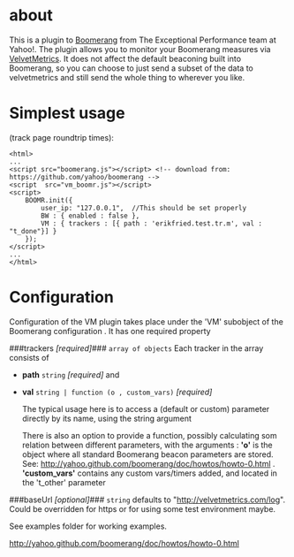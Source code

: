 # about #
This is a plugin to [Boomerang](http://yahoo.github.com/boomerang/doc/) from The Exceptional Performance team at Yahoo!.
The plugin allows you to monitor your Boomerang measures via [VelvetMetrics](http://www.velvetmetrics.com/).
It does not affect the default beaconing built into Boomerang,
so you can choose to just send a subset of the data to velvetmetrics and still send the whole thing to wherever you like.

# Simplest usage #
(track page roundtrip times):

  <!DOCTYPE html>
    <html>
    ...
    <script src="boomerang.js"></script> <!-- download from:  https://github.com/yahoo/boomerang -->
    <script  src="vm_boomr.js"></script>
    <script>
        BOOMR.init({
            user_ip: "127.0.0.1",  //This should be set properly
            BW : { enabled : false },
            VM : { trackers : [{ path : 'erikfried.test.tr.m', val : "t_done"}] }
        });
    </script>
    ...
    </html>
# Configuration #
Configuration of the VM plugin takes place under the 'VM' subobject of the Boomerang configuration . It has one required property

###trackers _\[required\]_###
`array of objects`
Each tracker in the array consists of

+ **path** `string` _\[required\]_ and
+ **val** `string | function (o , custom_vars)`  _\[required\]_

    The typical usage here is to access a (default or custom) parameter directly by its name, using the string argument

    There is also an option to provide a function, possibly calculating som relation between different parameters, with the arguments :
     **'o'** is the object where all standard Boomerang beacon parameters are stored. See: http://yahoo.github.com/boomerang/doc/howtos/howto-0.html .
     **'custom_vars'** contains any custom vars/timers added, and located in the 't_other' parameter



###baseUrl _\[optional\]_###
`string`
defaults to "http://velvetmetrics.com/log". Could be overridden for https or for using some test environment maybe.

See examples folder for working examples.

http://yahoo.github.com/boomerang/doc/howtos/howto-0.html